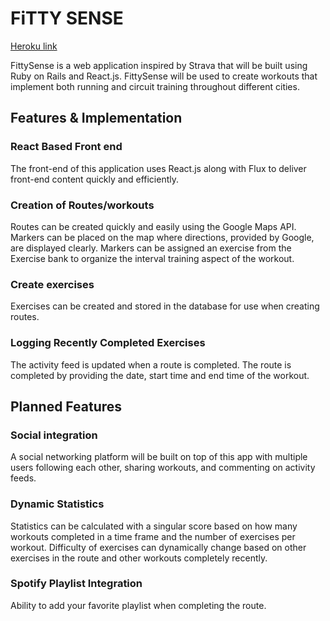 # FiTTY SENSE
[Heroku link][FittySense]

[FittySense]: https://fittysense.herokuapp.com/


FittySense is a web application inspired by Strava that will be built using Ruby on Rails and React.js.  FittySense will be used to create workouts that implement both running and circuit training throughout different cities.

## Features & Implementation

### React Based Front end

The front-end of this application uses React.js along with Flux to deliver front-end content quickly and efficiently.

### Creation of Routes/workouts

Routes can be created quickly and easily using the Google Maps API.  Markers can be placed on the map where directions, provided by Google, are displayed clearly.  Markers can be assigned an exercise from the Exercise bank to organize the interval training aspect of the workout.


### Create exercises

Exercises can be created and stored in the database for use when creating routes.

### Logging Recently Completed Exercises

The activity feed is updated when a route is completed.  The route is completed by providing the date, start time and end time of the workout.


## Planned Features

### Social integration

A  social networking platform will be built on top of this app with multiple users following each other, sharing workouts, and commenting on activity feeds.

### Dynamic Statistics

Statistics can be calculated with a singular score based on how many workouts completed in a time frame and the number of exercises per workout.  Difficulty of exercises can dynamically change based on other exercises in the route and other workouts completely recently.

### Spotify Playlist Integration

Ability to add your favorite playlist when completing the route.
